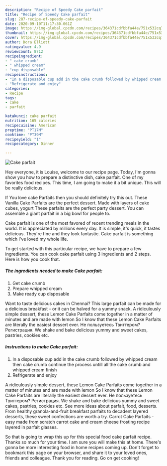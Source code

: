 ```yaml
---
description: "Recipe of Speedy Cake parfait"
title: "Recipe of Speedy Cake parfait"
slug: 287-recipe-of-speedy-cake-parfait
date: 2020-09-10T11:17:30.061Z
image: https://img-global.cpcdn.com/recipes/364371cdfbbfa44e/751x532cq70/cake-parfait-recipe-main-photo.jpg
thumbnail: https://img-global.cpcdn.com/recipes/364371cdfbbfa44e/751x532cq70/cake-parfait-recipe-main-photo.jpg
cover: https://img-global.cpcdn.com/recipes/364371cdfbbfa44e/751x532cq70/cake-parfait-recipe-main-photo.jpg
author: Dora Elliott
ratingvalue: 4.9
reviewcount: 8712
recipeingredient:
- " cake crumb"
- " whipped cream"
- "cup disposable"
recipeinstructions:
- "In a disposable cup add in the cake crumb followed by whipped cream then cake crumb continue the process untill all the cake crumb and whipped cream finish"
- "Refrigerate and enjoy"
categories:
- Recipe
tags:
- cake
- parfait

katakunci: cake parfait 
nutrition: 165 calories
recipecuisine: American
preptime: "PT17M"
cooktime: "PT39M"
recipeyield: "1"
recipecategory: Dinner

---
```



![Cake parfait](https://img-global.cpcdn.com/recipes/364371cdfbbfa44e/751x532cq70/cake-parfait-recipe-main-photo.jpg)

Hey everyone, it is Louise, welcome to our recipe page. Today, I'm gonna show you how to prepare a distinctive dish, cake parfait. One of my favorites food recipes. This time, I am going to make it a bit unique. This will be really delicious.

If You love cake Parfaits then you should definitely try this out. These Vanilla Cake Parfaits are the perfect dessert. Made with layers of cake cubes, yogurt These parfaits are the perfect party dessert. You can assemble a giant parfait in a big bowl for people to.

Cake parfait is one of the most favored of recent trending meals in the world. It is appreciated by millions every day. It is simple, it's quick, it tastes delicious. They're fine and they look fantastic. Cake parfait is something which I've loved my whole life.


To get started with this particular recipe, we have to prepare a few ingredients. You can cook cake parfait using 3 ingredients and 2 steps. Here is how you cook that.

<!--inarticleads1-->

##### The ingredients needed to make Cake parfait:

1. Get  cake crumb
1. Prepare  whipped cream
1. Make ready cup disposable


Want to taste delicious cakes in Chennai? This large parfait can be made for a delicious breakfast - or it can be halved for a yummy snack. A ridiculously simple dessert, these Lemon Cake Parfaits come together in a matter of minutes and are made with lemon So I know that these Lemon Cake Parfaits are literally the easiest dessert ever. Не пользуетесь Твиттером? Регистрация. We shake and bake delicious yummy and sweet cakes, pastries, cookies etc. 

<!--inarticleads2-->

##### Instructions to make Cake parfait:

1. In a disposable cup add in the cake crumb followed by whipped cream then cake crumb continue the process untill all the cake crumb and whipped cream finish
1. Refrigerate and enjoy


A ridiculously simple dessert, these Lemon Cake Parfaits come together in a matter of minutes and are made with lemon So I know that these Lemon Cake Parfaits are literally the easiest dessert ever. Не пользуетесь Твиттером? Регистрация. We shake and bake delicious yummy and sweet cakes, pastries, cookies etc. See more ideas about parfait, food, desserts. From healthy granola-and-fruit breakfast parfaits to decadent layered desserts, these sweet confections are worth a try. Carrot Cake Parfaits - easy made from scratch carrot cake and cream cheese frosting recipe layered in parfait glasses. 

So that is going to wrap this up for this special food cake parfait recipe. Thanks so much for your time. I am sure you will make this at home. There's gonna be more interesting food in home recipes coming up. Don't forget to bookmark this page on your browser, and share it to your loved ones, friends and colleague. Thank you for reading. Go on get cooking!
